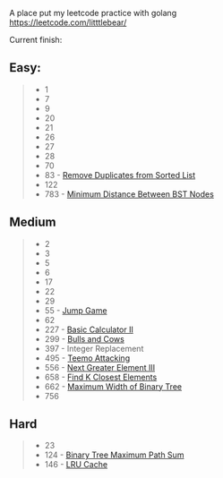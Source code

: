 A place put my leetcode practice with golang
https://leetcode.com/litttlebear/

Current finish:

Easy:
---------------
> * 1
> * 7
> * 9
> * 20
> * 21
> * 26
> * 27
> * 28
> * 70
> * 83 - [Remove Duplicates from Sorted List](https://leetcode.com/problems/remove-duplicates-from-sorted-list)
> * 122
> * 783 - [Minimum Distance Between BST Nodes](https://leetcode.com/problems/minimum-distance-between-bst-nodes/description/)

Medium
---------------
> * 2
> * 3
> * 5
> * 6
> * 17
> * 22
> * 29
> * 55 - [Jump Game](https://leetcode.com/problems/jump-game)
> * 62
> * 227 - [Basic Calculator II](https://leetcode.com/problems/basic-calculator-ii/description/)
> * 299 - [Bulls and Cows](https://leetcode.com/problems/bulls-and-cows/description/)
> * 397 - Integer Replacement
> * 495 - [Teemo Attacking](https://leetcode.com/problems/teemo-attacking/description/)
> * 556 - [Next Greater Element III](https://leetcode.com/problems/next-greater-element-iii/description/)
> * 658 - [Find K Closest Elements](https://leetcode.com/problems/find-k-closest-elements)
> * 662 - [Maximum Width of Binary Tree](https://leetcode.com/problems/maximum-width-of-binary-tree/description/)
> * 756

Hard
---------------
> * 23
> * 124 - [Binary Tree Maximum Path Sum](https://leetcode.com/problems/binary-tree-maximum-path-sum)
> * 146 - [LRU Cache](https://leetcode.com/problems/lru-cache)
